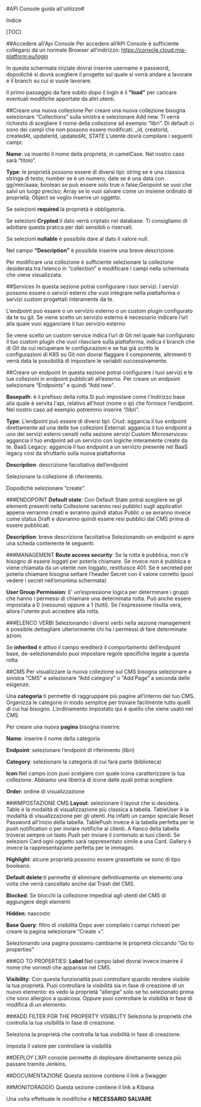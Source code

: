 #API Console  guida all'utilizzo#

Indice

[TOC]

##Accedere all'Api Console
Per accedere all’API Console è sufficiente collegarsi da un normale Browser all’indirizzo: https://console.cloud.mia-platform.eu/login

In questa schermata iniziale dovrai inserire username e password, dopodichè si dovrà scegliere il progetto sul quale si vorrà andare a lavorare e il branch su cui si vuole lavorare.

Il primo passaggio da fare subito dopo il login è il **“load”** per caricare eventuali modifiche apportate da altri utenti.

##Creare una nuova collezione
Per creare una nuova collezione bisogna selezionare “Collections” sulla sinistra e selezionare Add new.
Ti verrà richiesto di scegliere il nome della collezione ad esempio “libri”.
Di default ci sono dei campi che non possono essere modificati: _id, creatorId, createdAt, updaterId, updatedAt, _STATE_
L’utente dovrà compilare i seguenti campi:

**Name**: va inserito il nome della proprietà, in camelCase. Nel nostro caso sarà “titolo”.

**Type**: le proprietà possono essere di diversi tipi: string se è una classica stringa di testo; number se è un numero; date se è una data con gg/mm/aaaa; boolean se può essere solo true o false;Geopoint se vuoi che salvi un luogo preciso; Array se lo vuoi salvare come un insieme ordinato di proprietà; Object se voglio inserire un oggetto.

Se selezioni **required** la proprietà è obbligatoria.

Se selezioni **Crypted** il dato verrà criptato nel database. Ti consigliamo di adottare questa pratica per dati sensibili o riservati.

Se selezioni **nullable** è possibile dare al dato il valore null.

Nel campo **“Description”** è possibile inserire una breve descrizione.

Per modificare una collezione è sufficiente selezionare la collezione desiderata tra l’elenco in “collection” e modificare i campi nella schermata che viene visualizzata.


##Services
In questa sezione potrai configurare i tuoi servizi.
I servizi possono essere o servizi esterni che vuoi integrare nella piattaforma o servizi custom progettati interamente da te.

L’endpoint può essere o un servizio esterno o un custom plugin configurato da te su git.
Se viene scelto un servizio esterno è necessario indicare l’url alla quale vuoi agganciare il tuo servizio esterno

Se viene scelto un custom service indica l’url di Git nel quale hai configurato il tuo custom plugin che vuoi rilasciare sulla piattaforma, indica il branch che di Git da cui recuperare le configurazioni e se hai già scritto le configurazioni di K8S su Git non dovrai flaggare il componente, altrimenti ti verrà data la possibilità di impostare le variabili successivamente.

##Creare un endpoint
In questa sezione potrai configurare i tuoi servizi e le tue collezioni in endpoint pubblicati all’esterno.
Per creare un endpoint selezionare “Endpoints” e quindi “Add new”.

**Basepath**: è il prefisso della rotta.Si può impostare come l'indirizzo base alla quale è servita l'api, relativo all'host (nome o ip) che fornisce l'endpoint. Nel nostro caso ad esempio potremmo inserire “/libri”.

**Type**: L’endpoint può essere di diversi tipi:
Crud: aggancia il tuo endpoint direttamente ad una delle tue collezioni
External: aggancia il tuo endpoint a uno dei servizi esterni censiti nella sezione servizi
Custom  Microservices: aggancia il tuo endpoint ad un servizio con logiche interamente create da te.
BaaS Legacy: aggancia il tuo endpoint a un servizio presente nel BaaS legacy così da sfruttarlo sulla nuova piattaforma

**Description**: descrizione facoltativa dell’endpoint

Selezionare la collezione di riferimento.

Dopodichè selezionare “create”.

###ENDOPOINT
**Default state**: Con Default State potrai scegliere se gli elementi presenti nella Collezione saranno resi pubblici sugli applicativi appena verranno creati e avranno quindi status Public o se avranno invece come status Draft e dovranno quindi essere resi pubblici dal CMS prima di essere pubblicati.

**Description**: breve descrizione facoltativa
Selezionando un endpoint si apre una scheda contenente le seguenti:

###MANAGEMENT
**Route access security**: Se la rotta è pubblica, non c’è bisogno di essere loggati per poterla chiamare. Se invece non è pubblica e viene chiamata da un utente non loggato, restituisce 401. Se è secreted per poterla chiamare bisogna settare l’header Secret con il valore corretto (puoi vedere i secret nell’omonima schermata)

**User Group Permission**: E’ un’espressione logica per determinare i gruppi che hanno i permessi di chiamare una determinata rotta. Può anche essere impostata a 0 (nessuno) oppure a 1 (tutti). Se l'espressione risulta vera, allora l'utente può accedere alla rotta.

###ELENCO VERBI
Selezionando i diversi verbi nella sezione management è possibile dettagliare ulteriormente chi ha i permessi di fare determinate azioni.

Se **inherited** è attivo il campo erediterà il comportamento dell’endpoint base, de-selezionandolo puoi impostare regole specifiche legate a questa rotta

##CMS
Per visualizzare la nuova collezione sul CMS bisogna selezionare a sinistra “CMS” e selezionare “Add category” o “Add Page” a seconda delle esigenze.

Una **categoria** ti permette di raggruppare più pagine all’interno del tuo CMS. Organizza le categorie in modo semplice per trovare facilmente tutto quelli di cui hai bisogno. L’ordinamento impostato qui è quello che viene usato nel CMS

Per creare una nuova **pagina** bisogna inserire:

**Name**: inserire il nome della categoria

**Endpoint**: selezionare l’endpoint di riferimento (libri)

**Category**: selezionare la categoria di cui farà parte (biblioteca)

**Icon**:Nel campo icon puoi scelgiere con quale icona caratterizzare la tua collezione. Abbiamo una liberira di icone dalle quali potrai scegliere.

**Order**: ordine di visualizzazione

###IMPOSTAZIONE CMS
**Layout**: selezionare il layout che si desidera. Table è la modalità di visualizzazione più classica a tabella. TableUser è la modalità di visualizzazione per gli utenti. Ha infatti un campo speciale Reset Password all'inizio della tabella. TablePush invece è la tabella perfetta per le push notification o per inviare notifiche ai clienti. A fianco della tabella troverai sempre un tasto Push per inviare il contenuto ai tuoi clienti. Se selezioni Card ogni oggetto sarà rappresentato simile a una Card. Gallery è invece la rappresentazione perfetta per le immagini.

**Highlight**: alcune proprietà possono essere grassettate se sono di tipo booleano.

**Default delete**:ti permette di eliminare definitivamente un elemento una volta che verrà cancellato anche dal Trash del CMS.

**Blocked**: Se blocchi la collezione impedirai agli utenti del CMS di aggiungere degli elementi

**Hidden**: nascosto

**Base Query**:  filtro di visibilità
Dopo aver compilato i campi richiesti per creare la pagina selezionare “Create +”.

Selezionando una pagina possiamo cambiarne le proprietà cliccando “Go to properties”

###GO TO PROPERTIES:
**Label**:Nel campo label dovrai invece inserire il nome che vorresti che apparisse nel CMS.  

**Visibility**: Con questa funzionalità puoi controllare quando rendere visibile la tua proprietà. Puoi controllare la visibilità sia in fase di creazione di un nuovo elemento: es vedo la proprietà “allergie” solo se ho selezionato prima che sono allergico a qualcosa. Oppure puoi controllare la visibilità in fase di modifica di un elemento.

###ADD FILTER FOR THE PROPERTY VISIBILITY
Seleziona la proprietà che controlla la tua visibilità in fase di creazione.

Seleziona la proprietà che controlla la tua visibilità in fase di creazione.

Imposta il valore per controllare la visibilità


##DEPLOY
L’API console permette di deployare direttamente senza più passare tramite Jenkins.

##DOCUMENTAZIONE
Questa sezione contiene il link a Swagger

##MONITORAGGIO
Questa sezione contiene il link a Kibana



Una volta effettuate le modifiche è **NECESSARIO SALVARE**
